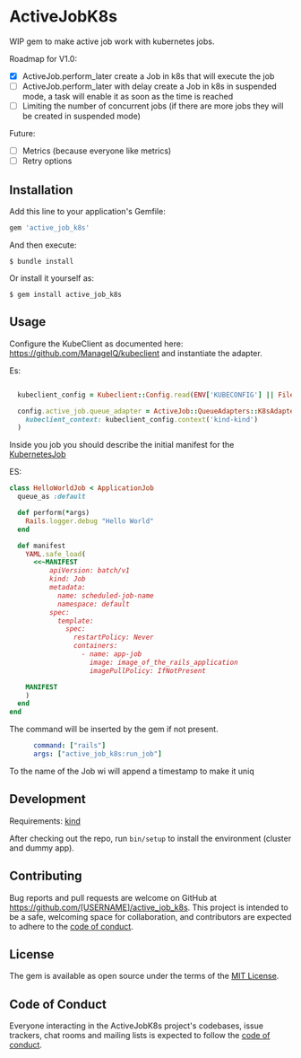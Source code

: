# ActiveJobK8s

WIP gem to make active job work with kubernetes jobs.

Roadmap for V1.0:
- [x] ActiveJob.perform_later create a Job in k8s that will execute the job
- [ ] ActiveJob.perform_later with delay create a Job in k8s in suspended mode, 
      a task will enable it as soon as the time is reached
- [ ] Limiting the number of concurrent jobs (if there are more jobs they will be created in suspended mode)

Future:
- [ ] Metrics (because everyone like metrics)
- [ ] Retry options

## Installation

Add this line to your application's Gemfile:

```ruby
gem 'active_job_k8s'
```

And then execute:

    $ bundle install

Or install it yourself as:

    $ gem install active_job_k8s

## Usage

Configure the KubeClient as documented here: https://github.com/ManageIQ/kubeclient and instantiate the adapter.

Es:
```ruby

  kubeclient_config = Kubeclient::Config.read(ENV['KUBECONFIG'] || File.join(Dir.home, '/.kube/config'))

  config.active_job.queue_adapter = ActiveJob::QueueAdapters::K8sAdapter.new(
    kubeclient_context: kubeclient_config.context('kind-kind')
  )

```

Inside you job you should describe the initial manifest for the [KubernetesJob](https://kubernetes.io/docs/concepts/workloads/controllers/job/)

ES:
```ruby
class HelloWorldJob < ApplicationJob
  queue_as :default

  def perform(*args)
    Rails.logger.debug "Hello World"
  end

  def manifest
    YAML.safe_load(
      <<~MANIFEST
          apiVersion: batch/v1
          kind: Job
          metadata:
            name: scheduled-job-name
            namespace: default
          spec:
            template:
              spec:
                restartPolicy: Never
                containers:
                  - name: app-job
                    image: image_of_the_rails_application
                    imagePullPolicy: IfNotPresent

    MANIFEST
    )
  end
end
```

The command will be inserted by the gem if not present.
```yaml
      command: ["rails"]
      args: ["active_job_k8s:run_job"]
```
To the name of the Job wi will append a timestamp to make it uniq

## Development

Requirements: [kind](https://kind.sigs.k8s.io/)

After checking out the repo, run `bin/setup` to install the environment (cluster and dummy app). 

## Contributing

Bug reports and pull requests are welcome on GitHub at https://github.com/[USERNAME]/active_job_k8s. This project is
intended to be a safe, welcoming space for collaboration, and contributors are expected to adhere to
the [code of conduct](https://github.com/oniram88/active_job_k8s/blob/master/CODE_OF_CONDUCT.md).

## License

The gem is available as open source under the terms of the [MIT License](https://opensource.org/licenses/MIT).

## Code of Conduct

Everyone interacting in the ActiveJobK8s project's codebases, issue trackers, chat rooms and mailing lists is expected
to follow the [code of conduct](https://github.com/[USERNAME]/active_job_k8s/blob/master/CODE_OF_CONDUCT.md).
